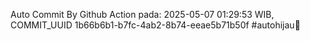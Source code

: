 Auto Commit By Github Action pada: 2025-05-07 01:29:53 WIB, COMMIT_UUID 1b66b6b1-b7fc-4ab2-8b74-eeae5b71b50f #autohijau🗿
